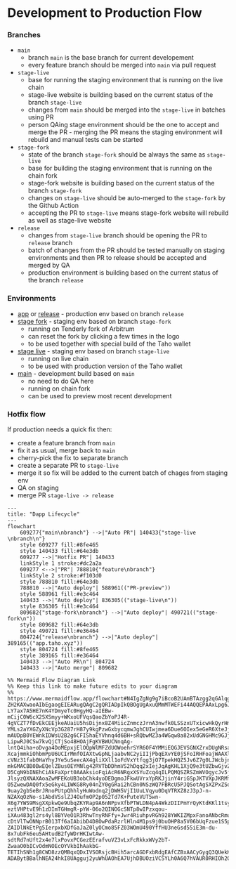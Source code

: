# Development to Production Flow

### Branches

- `main`
  - branch `main` is the base branch for current developement
  - every feature branch should be merged into `main` via pull request
- `stage-live`
  - base for running the staging environment that is running on the live chain
  - stage-live website is building based on the current status of the branch `stage-live`
  - changes from `main` should be merged into the `stage-live` in batches using PR
  - person QAing stage environment should be the one to accept and merge the PR - merging the PR means the staging environment will rebuild and manual tests can be started
- `stage-fork`
  - state of the branch `stage-fork` should be always the same as `stage-live`
  - base for building the staging environment that is running on the chain fork
  - stage-fork website is building based on the current status of the branch `stage-fork`
  - changes on `stage-live` should be auto-merged to the `stage-fork` by the Github Action
  - accepting the PR to `stage-live` means stage-fork website will rebuild as well as stage-live website
- `release`
  - changes from `stage-live` branch should be opening the PR to `release` branch
  - batch of changes from the PR should be tested manually on staging environments and then PR to release should be accepted and merged by QA
  - production environment is building based on the current status of the branch `release`

### Environments

- [app](https://app.taho.xyz/) or [release](https://release--taho-development.netlify.app/) - production env based on branch `release`
- [stage fork](https://stage-fork--taho-development.netlify.app/) - staging env based on branch `stage-fork`
  - running on Tenderly fork of Arbitrum
  - can reset the fork by clicking a few times in the logo
  - to be used together with special build of the Taho wallet 
- [stage live](https://stage-live--taho-development.netlify.app/) - staging env based on branch `stage-live`
  - running on live chain
  - to be used with production version of the Taho wallet
- [main](https://main--taho-development.netlify.app/) - development build based on `main`
  - no need to do QA here
  - running on chain fork
  - can be used to preview most recent development

### Hotfix flow

If production needs a quick fix then:

- create a feature branch from `main`
- fix it as usual, merge back to `main`
- cherry-pick the fix to separate branch
- create a separate PR to `stage-live` 
- merge it so fix will be added to the current batch of chages from staging env
- QA on staging
- merge PR `stage-live -> release`


```mermaid
---
title: "Dapp Lifecycle"
---
flowchart
	609277{"main\nbranch"} -->|"Auto PR"| 140433{"stage-live \nbranch\n"}
	style 609277 fill:#8fe465
	style 140433 fill:#64e3db
	609277 -->|"Hotfix PR"| 140433
	linkStyle 1 stroke:#dc2a2a
	609277 <-->|"PR"| 788810{"feature\nbranch"}
	linkStyle 2 stroke:#f103d0
	style 788810 fill:#64e3db
	788810 -->|"Auto deploy"| 588961(("PR-preview"))
	style 588961 fill:#e3c464
	140433 -->|"Auto deploy"| 836305(("stage-live\n"))
	style 836305 fill:#e3c464
	809682{"stage-fork\nbranch"} -->|"Auto deploy"| 490721(("stage-fork\n"))
	style 809682 fill:#64e3db
	style 490721 fill:#e36464
	804724{"release\nbranch"} -->|"Auto deploy"| 389165(("app.taho.xyz"))
	style 804724 fill:#8fe465
	style 389165 fill:#e36464
	140433 -->|"Auto PR\n"| 804724
	140433 -->|"Auto merge"| 809682

%% Mermaid Flow Diagram Link
%% Keep this link to make future edits to your diagram
%% https://www.mermaidflow.app/flowchart#N4IgZgNg9g7iBcoB2UAmBTAzgg2qGAlqgC4AWCAjAAwBsANCKegQOanGUAsAnA0QiBpVuAJgDsYkAwAOUTAWIEoSBKAAeCUQDoKADk4ia3Gof3cAzLxABPBGICsVLUZG7dl+-ZH2KAXwaoAIbEgaogEIEARugQAgC2gQRIADpIkQBOgUgAxuQMmMTWEFi44AQQEPAAxLpg6Jw09iAAugyZSADWmAAimTAqiP4g0oHp6EjEAEpZHQhUAX0AyoXFCGCBEJjoQ4XS6ALppFBxkQCumAByaPv5MejZxOioaxtbC4EsLEksL5voMnIFEokABBSKYKAQU6PMIaeDaPQGIwmGhmSwMWzwBxOFxuDxeHy+fz4IhkSi0BhMVjsLhWfjwEC6KicMQiThSYaAxTKWEITi6Cg6cQ0MRuewOcz2fQYhDmahaLwNHz2bhS8UUGhDIIhMIRaKxBljYqBLapDJZXIcgpFErwHBlCrVWr1RotNozHp9AbAIYjMYTaadObvGDLG2-LY7ax7A5HE7nK4YDmyeTc0HgyHQ-aIEBw-mCijC0W6cX2SXSmyy+WKxoUFVqsQaoZbYoPJ4R-4gVCZT7fDvEkCEEjkeAUaiU5hsDijnx8Z4MiicZnmczJrnA3nwfk0LSSzxUTxicwHkQyrHmXRaAUa1zcXTGAzcLXBUI5vUxAQFD7oAC0EAIABu6AAARmu0uSpFaKy2vaYDlJUVQ0Jw6DmKgkRuiA7RdL0gT9KovqjOMUwzMGXZLNB-YMLs2aYXGZyXNcVp3G287rH87y9kgPzwGxbycqmwJghCUIwjmea6Due6OIex5eGeR6XteJj3veSEiE+A5DmSo5ULoE7UtOdbzCA9KMsIqIiGuAk8mJCA0IuWhiJwDQGK4PCuKelbwJ45hXl4wjMmyJZOc+OpvlEH4Ml+LC-mAUDpB0YEWnkIDWsU2B2g6CFIShaEYVhnq4d6BH+sRQbwMZ3a4WGqw8a82xUdGNGHMc9GJjcqXMY8rH1RxXxcR2ALWemwlZpu9mcI5zlqW5oi6J5mI+X5IgBQY-LipwRJ0CSw7kvQjCTjSo48HOAjFgKVBWUCNnqAg-lntQ4iha+oDvga4DoMEpxjElOQpWlMFZdUOWoehrSYR6OF4YMMiEQGJEVSGNXZrxDUgNRsatQmjFDddI2ZqJt3eStD1UE9tytt1g1kR8-XcajmmkiOhbmPpU6UCIrMmfOIAXtwGpNLjaabvNC2yiIIjPbqEXvYE0jSFoIRHFoajWAAXlBNoZbB8HVChSFIflkNevhsOlYGsyIzToYUXVfxRjGDLZAQ6TZMU7VMZT7Z23xVWcfTvX8XjQkE9mROi2e5gS1tO3adQ+1UuzOn7aZPBUKyFBXcLtk6Qizk3hLor2CKZ7ir53BUBQljmPZjSNvYUvhfqn4hDFf6AegkH5NB2tA1U+suUbnSFdDPpm0RFukVVNvhj7aMY07Ltu+gHsU-cVNz31fab0HaYhyJYe5uSeecAX4gliXXll1oFdVxYtfqg3jO7TpekHQZ5Jv6Z7g0LJWcbjnfQxlMQSE1AEF80tm5RVbrFeKiUVDdy1qUOCjp+7mGyIPcGBUobFXHvDcqlVyKzwZo1R2IBnau3djjTqXsersRpv7amKZg4ZgPiLJc8kxCamfnHCgVhE5HTHHSHmUpVKZyFgA8OckvLUAaI3V6MsBAAAVJg-mkGMACBB0BwEQelZBus0EYMNlg42RVTbDDhmVS2hDqq2xIejJqAgKHL1XjQ9e3tUZbwGjvZhe9WFjUAdIzEsjuHgyeDFbWoAF7kPOMQY4HIEgJXQOkZYoxpwgCgHsBBIBEkdGSQAUSQDzWQSQOB8AmMkwIDxgQAHUmYIBJqlW2oACjpCgHkupL8-D5CgN9bINEhCiAkFaXprt0AAAksioFqiAcR6NRgxXSYuZcq4qILPQMQSZRSZmWVOgycJv5jzHlPu4HyugORZAIAkDeniuwQJzADUorT2noGqJECg7zIg0Awm9Tp2kKxvXGYdacbI+CYHyagIE3jblvQECCaEUBgIqJAM2LqHj6oDmidkWJ8SGC5OSak9I6TMnjASaMPJ6RCnFKgKUjkpTKnVOUH8kcjTHkPOIG0jp9T4CeUhZgaQERMQmSQP+JA+xmyjP6QIQZ4hJA9L6RMqZMy5khHSIsgQyzOArg5KqxZWzpk0TmaZA5P4LDMgPM5FUEkLlICucEdF9DtQvSabPe0zy8nVFQNkEQgQfU-JlsyzQXNAXAoaZwMFEKoUB3obChk4yoDEDgmoJFkwUVrxYpRKJjinY4riGSpJKTVXpJKRMfNFKqUCBLWU4VjxMiMqQIGnlxk2UtI5S8xt3TUqSoGcIWVIyFX6p2Tq9Z6TzrUGHWqjZg7DV0p5iamuPgLxmA2jau1NzA5OrCGyt1baPVVDANQVCl1wa-O5ZwewDAQ0fx5eGky4LIWKG8Ry04nZY0gGRai2hCBn0NSzWQ7FBRcU5PJQSotAgSXZPxZSoplaaWlvKbWqpaZG2suaU0zl6AO0SoVWdNwF1+1jOnRqid6qGSiOMCqkdRGFyzoECarwlgmQiDHOe75DBLnXIdb7e5rbXXoZeW8j5HzvknoDdyscnkr1J1BXeyNj7o18TffCuJwEMACqgLYT97i6GRm2g4-9uay2gbSeBrJRnoPUtpQhhlyHuWodnq2jDWH5VjI1UuLVqyu0DqVTRXZ8zJ3pJ-n-NZAXqOzNo-s1AbdVSslZJ4OufmOP2p052Td7K+PuteVUT5wn-X6g7YWS9MsgXXpkwQe9UbqZKYRap9A6nNPpvXfbPTWLDN4pA4WkzDIIPmYrQyKtdKKl1tsy-eztVHPtvE9h1zDImTGHmgR-pYW-O6o2QINOGcSNTp8wIPzxqou-iXAu483gl2rs4yl8BYVeO1R3RhwTnyRNFfy+Jwr4RiuhpvRGh928YWKIZMpxFanoANbcRmuemLs0xMA3m9rBbCXErM3D8tMH+twerfS4btS7PNrQ5l5zXmZtmRZGyRbirtm+a2+kvmAsqfLYiyAE1Tl078m8GIe+53kvUzSzd7Md2BPZaE18vLMQCuSY+6V295W5O-cDtVlTwONNprB013Tf6aIAbibD4D8OwPdaRzrlHln4M1ps9j0buOHP8a5V06bUqFzue1S5pbO2aMhdI8T1k7J3fbYp7thnTPZFjgkqfVEnPVepZ4y6271uss5eF6Jl7L8AUS+k1Lir8mqv-ZAIDlNkEtPg5IerpxbXDfGaJaZ0lyOCmo85FZ03WOmU490YffHU3neGsd55iE3m-du-8x7ubFk6eu5AHtudB2fyWDrHKIwtAw-sdtRd7nUft2x4e7lxPovxPCGezEErafvuVZ3vLxFcRkkxWVy2bT-ZwaaO0bICvOdmNOEcOYVkbIhAakbG-TETIhSNh1g8CWD8zzQMBqxQDxIVSORsjcBHih5arcAGDFxbRdgEAfCZBxAACyGygQ3QUekKYw9aAgAAKgAEIchgBtITBYHBC1phCKDEAzLdDoEsCYHAQkEKCrBaguzrwdzazgzZDHDn4TACEMBuwmhbACFDDS5qCP7EBKJZAxAADyZm8AP6DALA0AkQGwEKMUJB2aoAqApwGwVWSQ6ABhZCwk-ADABytBBalhNEA24hkI8UAgguj2yuWhUAOhEA7UjhDBUOziVCSYLh0A6Q7hVAUR0RHIOh2QHQbBvSRSAAwq4REQyIYoPAwJEPFBgOkKkeEZEdEVEbEbkckiQaQAQPEWKpgBlF2v+M8GCvgZgEwClkSEAA

```
